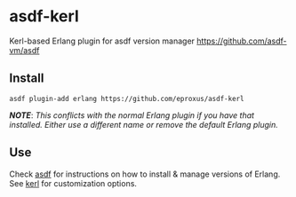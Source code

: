 # asdf-kerl
Kerl-based Erlang plugin for asdf version manager https://github.com/asdf-vm/asdf

## Install

```
asdf plugin-add erlang https://github.com/eproxus/asdf-kerl
```

***NOTE***: *This conflicts with the normal Erlang plugin if you have that
installed. Either use a different name or remove the default Erlang plugin.*

## Use

Check [asdf](https://github.com/asdf-vm/asdf) for instructions on how to
install & manage versions of Erlang. See [kerl](https://github.com/kerl/kerl)
for customization options.
